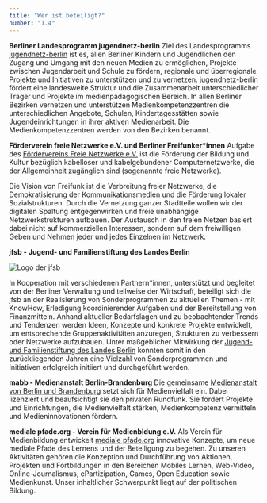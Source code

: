 ```yaml
---
title: "Wer ist beteiligt?"
number: "1.4"
---
```

**Berliner Landesprogramm jugendnetz-berlin**
Ziel des Landesprogramms [jugendnetz-berlin](http://jugendnetz-berlin.de) ist es, allen Berliner Kindern und Jugendlichen den Zugang und Umgang mit den neuen Medien zu ermöglichen, Projekte zwischen Jugendarbeit und Schule zu fördern, regionale und überregionale Projekte und Initiativen zu unterstützen und zu vernetzen.
jugendnetz-berlin fördert eine landesweite Struktur und die Zusammenarbeit unterschiedlicher Träger und Projekte im medienpädagogischen Bereich. In allen Berliner Bezirken vernetzen und unterstützen Medienkompetenzzentren die unterschiedlichen Angebote, Schulen, Kindertagesstätten sowie Jugendeinrichtungen in ihrer aktiven Medienarbeit. Die Medienkompetenzzentren werden von den Bezirken benannt.

**Förderverein freie Netzwerke e.V. und Berliner Freifunker\*innen**
Aufgabe des [Fördervereins Freie Netzwerke e.V.](https://foerderverein.freie-netzwerke.de/) ist die Förderung der Bildung und Kultur bezüglich kabelloser und kabelgebundener Computernetzwerke, die der Allgemeinheit zugänglich sind (sogenannte freie Netzwerke). 

Die Vision von Freifunk ist die Verbreitung freier Netzwerke, die Demokratisierung der Kommunikationsmedien und die Förderung lokaler Sozialstrukturen. Durch die Vernetzung ganzer Stadtteile wollen wir der digitalen Spaltung entgegenwirken und freie unabhängige Netzwerkstrukturen aufbauen. Der Austausch in den freien Netzen basiert dabei nicht auf kommerziellen Interessen, sondern auf dem freiwilligen Geben und Nehmen jeder und jedes Einzelnen im Netzwerk.

**jfsb - Jugend- und Familienstiftung des Landes Berlin**

![Logo der jfsb](http://jfsb.de/jfsb-wAssets/img/logos-startseite/jfsb-Logo-mit-Schriftzug.jpg)

In Kooperation mit verschiedenen Partnern\*innen, unterstützt und begleitet von der Berliner Verwaltung und teilweise der Wirtschaft, beteiligt sich die jfsb an der Realisierung von Sonderprogrammen zu aktuellen Themen - mit KnowHow, Erledigung koordinierender Aufgaben und der Bereitstellung von Finanzmitteln. Anhand aktueller Bedarfslagen und zu beobachtender Trends und Tendenzen werden Ideen, Konzepte und konkrete Projekte entwickelt, um entsprechende Gruppenaktivitäten anzuregen, Strukturen zu verbessern oder Netzwerke aufzubauen.
Unter maßgeblicher Mitwirkung der [Jugend- und Familienstiftung des Landes Berlin](http://jfsb.de/) konnten somit in den zurückliegenden Jahren eine Vielzahl von Sonderprogrammen und Initiativen erfolgreich initiiert und durchgeführt werden.

**mabb - Medienanstalt Berlin-Brandenburg**
Die gemeinsame [Medienanstalt von Berlin und Brandenburg](http://mabb.de/home.html) setzt sich für Medienvielfalt ein. Dabei lizenziert und beaufsichtigt sie den privaten Rundfunk. Sie fördert Projekte und Einrichtungen, die Medienvielfalt stärken, Medienkompetenz vermitteln und Medieninnovationen fördern.

**mediale pfade.org - Verein für Medienbldung e.V.**
Als Verein für Medienbildung entwickelt [mediale pfade.org](https://medialepfade.org) innovative Konzepte, um neue mediale Pfade des Lernens und der Beteiligung zu begehen. Zu unseren Aktivitäten gehören die Konzeption und Durchführung von Aktionen, Projekten und Fortbildungen in den Bereichen Mobiles Lernen, Web-Video, Online-Journalismus, ePartizipation, Games, Open Education sowie Medienkunst. Unser inhaltlicher Schwerpunkt liegt auf der politischen Bildung.